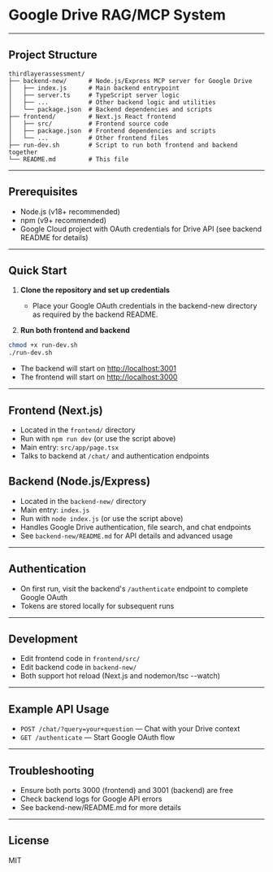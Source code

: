 # Google Drive RAG/MCP System
---

## Project Structure

```
thirdlayerassessment/
├── backend-new/      # Node.js/Express MCP server for Google Drive
│   ├── index.js      # Main backend entrypoint
│   ├── server.ts     # TypeScript server logic
│   ├── ...           # Other backend logic and utilities
│   └── package.json  # Backend dependencies and scripts
├── frontend/         # Next.js React frontend
│   ├── src/          # Frontend source code
│   ├── package.json  # Frontend dependencies and scripts
│   └── ...           # Other frontend files
├── run-dev.sh        # Script to run both frontend and backend together
└── README.md         # This file
```

---

## Prerequisites
- Node.js (v18+ recommended)
- npm (v9+ recommended)
- Google Cloud project with OAuth credentials for Drive API (see backend README for details)

---

## Quick Start

1. **Clone the repository and set up credentials**
   - Place your Google OAuth credentials in the backend-new directory as required by the backend README.

2. **Run both frontend and backend**

```bash
chmod +x run-dev.sh
./run-dev.sh
```

- The backend will start on [http://localhost:3001](http://localhost:3001)
- The frontend will start on [http://localhost:3000](http://localhost:3000)

---

## Frontend (Next.js)
- Located in the `frontend/` directory
- Run with `npm run dev` (or use the script above)
- Main entry: `src/app/page.tsx`
- Talks to backend at `/chat/` and authentication endpoints

## Backend (Node.js/Express)
- Located in the `backend-new/` directory
- Main entry: `index.js`
- Run with `node index.js` (or use the script above)
- Handles Google Drive authentication, file search, and chat endpoints
- See `backend-new/README.md` for API details and advanced usage

---

## Authentication
- On first run, visit the backend's `/authenticate` endpoint to complete Google OAuth
- Tokens are stored locally for subsequent runs

---

## Development
- Edit frontend code in `frontend/src/`
- Edit backend code in `backend-new/`
- Both support hot reload (Next.js and nodemon/tsc --watch)

---

## Example API Usage
- `POST /chat/?query=your+question` — Chat with your Drive context
- `GET /authenticate` — Start Google OAuth flow

---

## Troubleshooting
- Ensure both ports 3000 (frontend) and 3001 (backend) are free
- Check backend logs for Google API errors
- See backend-new/README.md for more details

---

## License
MIT
